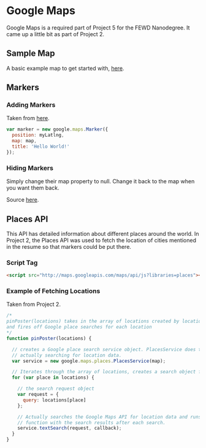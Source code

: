 Google Maps
===========

Google Maps is a required part of Project 5 for the FEWD Nanodegree. It came up a little bit as part of Project 2.


Sample Map
----------

A basic example map to get started with, [here](https://developers.google.com/maps/documentation/javascript/examples/map-simple).


Markers
--------------

### Adding Markers

Taken from [here](https://developers.google.com/maps/documentation/javascript/examples/marker-simple).

```JavaScript
var marker = new google.maps.Marker({
  position: myLatlng,
  map: map,
  title: 'Hello World!'
});
```

### Hiding Markers

Simply change their map property to null. Change it back to the map when you want them back.

Source [here](https://developers.google.com/maps/documentation/javascript/examples/marker-remove).


Places API
----------

This API has detailed information about different places around the world. In Project 2, the Places API was used to fetch the location of cities mentioned in the resume so that markers could be put there.

### Script Tag
```HTML
<script src="http://maps.googleapis.com/maps/api/js?libraries=places"></script>
```

### Example of Fetching Locations

Taken from Project 2.

```JavaScript
/*
pinPoster(locations) takes in the array of locations created by locationFinder()
and fires off Google place searches for each location
*/
function pinPoster(locations) {

  // creates a Google place search service object. PlacesService does the work of
  // actually searching for location data.
  var service = new google.maps.places.PlacesService(map);

  // Iterates through the array of locations, creates a search object for each location
  for (var place in locations) {

    // the search request object
    var request = {
      query: locations[place]
    };

    // Actually searches the Google Maps API for location data and runs the callback
    // function with the search results after each search.
    service.textSearch(request, callback);
  }
}
```
